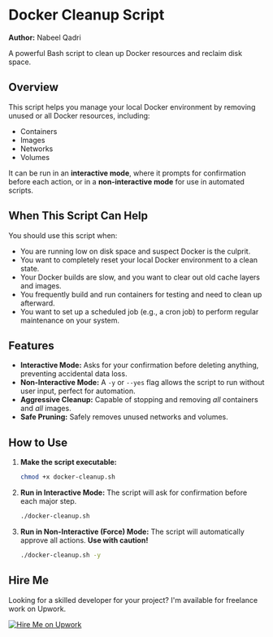 # Docker Cleanup Script

**Author:** Nabeel Qadri

A powerful Bash script to clean up Docker resources and reclaim disk space.

## Overview

This script helps you manage your local Docker environment by removing unused or all Docker resources, including:

-   Containers
-   Images
-   Networks
-   Volumes

It can be run in an **interactive mode**, where it prompts for confirmation before each action, or in a **non-interactive mode** for use in automated scripts.

## When This Script Can Help

You should use this script when:

-   You are running low on disk space and suspect Docker is the culprit.
-   You want to completely reset your local Docker environment to a clean state.
-   Your Docker builds are slow, and you want to clear out old cache layers and images.
-   You frequently build and run containers for testing and need to clean up afterward.
-   You want to set up a scheduled job (e.g., a cron job) to perform regular maintenance on your system.

## Features

-   **Interactive Mode:** Asks for your confirmation before deleting anything, preventing accidental data loss.
-   **Non-Interactive Mode:** A `-y` or `--yes` flag allows the script to run without user input, perfect for automation.
-   **Aggressive Cleanup:** Capable of stopping and removing *all* containers and *all* images.
-   **Safe Pruning:** Safely removes unused networks and volumes.

## How to Use

1.  **Make the script executable:**
    ```bash
    chmod +x docker-cleanup.sh
    ```

2.  **Run in Interactive Mode:**
    The script will ask for confirmation before each major step.
    ```bash
    ./docker-cleanup.sh
    ```

3.  **Run in Non-Interactive (Force) Mode:**
    The script will automatically approve all actions. **Use with caution!**
    ```bash
    ./docker-cleanup.sh -y
    ```

## Hire Me

Looking for a skilled developer for your project? I'm available for freelance work on Upwork.

[![Hire Me on Upwork](https://img.shields.io/badge/Hire%20Me-Upwork-green.svg)](https://www.upwork.com/freelancers/~01315c3a41f60b61e7)